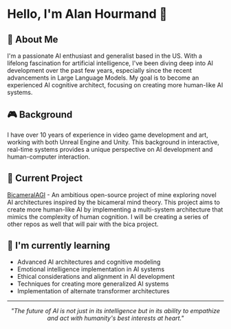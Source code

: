 # Hello, I'm Alan Hourmand 👋

## 🚀 About Me
I'm a passionate AI enthusiast and generalist based in the US. With a lifelong fascination for artificial intelligence, I've been diving deep into AI development over the past few years, especially since the recent advancements in Large Language Models. My goal is to become an experienced AI cognitive architect, focusing on creating more human-like AI systems.

## 🎮 Background
I have over 10 years of experience in video game development and art, working with both Unreal Engine and Unity. This background in interactive, real-time systems provides a unique perspective on AI development and human-computer interaction.

## 🔭 Current Project
[BicameralAGI](https://github.com/alanh90/BICA-AGI) - An ambitious open-source project of mine exploring novel AI architectures inspired by the bicameral mind theory. This project aims to create more human-like AI by implementing a multi-system architecture that mimics the complexity of human cognition. I will be creating a series of other repos as well that will pair with the bica project.

## 🌱 I'm currently learning
- Advanced AI architectures and cognitive modeling
- Emotional intelligence implementation in AI systems
- Ethical considerations and alignment in AI development
- Techniques for creating more generalized AI systems
- Implementation of alternate transformer architectures

---

<p align="center">
  <i>"The future of AI is not just in its intelligence but in its ability to empathize and act with humanity's best interests at heart."</i>
</p>
